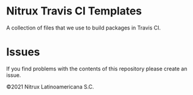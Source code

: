 # Nitrux Travis CI Templates
A collection of files that we use to build packages in Travis CI.

# Issues
If you find problems with the contents of this repository please create an issue.

©2021 Nitrux Latinoamericana S.C.

